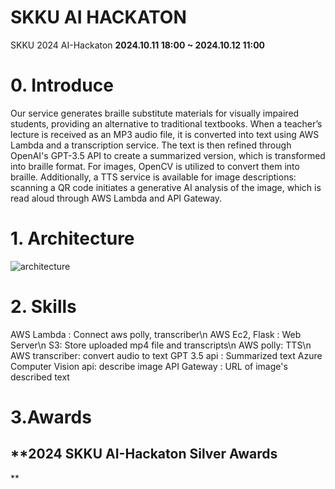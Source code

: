 # SKKU AI HACKATON
SKKU 2024 AI-Hackaton
**2024.10.11 18:00 ~ 2024.10.12 11:00**

# 0. Introduce
Our service generates braille substitute materials for visually impaired students, providing an alternative to traditional textbooks. When a teacher’s lecture is received as an MP3 audio file, it is converted into text using AWS Lambda and a transcription service. The text is then refined through OpenAI's GPT-3.5 API to create a summarized version, which is transformed into braille format. For images, OpenCV is utilized to convert them into braille. Additionally, a TTS service is available for image descriptions: scanning a QR code initiates a generative AI analysis of the image, which is read aloud through AWS Lambda and API Gateway.

# 1. Architecture
![architecture](https://github.com/user-attachments/assets/c8fc6718-a731-42b1-9b88-e039b767617c)

# 2. Skills
AWS Lambda : Connect aws polly, transcriber\n
AWS Ec2, Flask : Web Server\n
S3: Store uploaded mp4 file and transcripts\n
AWS polly: TTS\n
AWS transcriber: convert audio to text
GPT 3.5 api : Summarized text
Azure Computer Vision api: describe image
API Gateway : URL of image's described text

# 3.Awards
## **2024 SKKU AI-Hackaton Silver Awards
**
